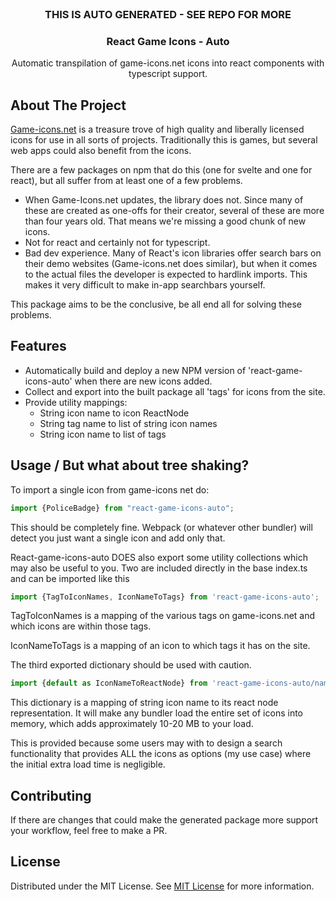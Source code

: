                          
<br/>
<div align="center">

<h3 align="center">THIS IS AUTO GENERATED - SEE REPO FOR MORE</h3>
<h3 align="center">React Game Icons - Auto</h3>
<p align="center">
Automatic transpilation of game-icons.net icons into react components with typescript support.


  


</p>
</div>

 ## About The Project

[Game-icons.net](https://game-icons.net) is a treasure trove of high quality and liberally licensed icons for use in all sorts of projects. Traditionally this is games, but several web apps could also benefit from the icons.

There are a few packages on npm that do this (one for svelte and one for react), but all suffer from at least one of a few problems.
- When Game-Icons.net updates, the library does not. Since many of these are created as one-offs for their creator, several of these are more than four years old. That means we're missing a good chunk of new icons.
- Not for react and certainly not for typescript.
- Bad dev experience. Many of React's icon libraries offer search bars on their demo websites (Game-icons.net does similar), but when it comes to the actual files the developer is expected to hardlink imports. This makes it very difficult to make in-app searchbars yourself.

This package aims to be the conclusive, be all end all for solving these problems.

## Features
- Automatically build and deploy a new NPM version of 'react-game-icons-auto' when there are new icons added.
- Collect and export into the built package all 'tags' for icons from the site.
- Provide utility mappings:
  - String icon name to icon ReactNode
  - String tag name to list of string icon names
  - String icon name to list of tags

## Usage / But what about tree shaking?

To import a single icon from game-icons net do:

```typescript
import {PoliceBadge} from "react-game-icons-auto";
```
This should be completely fine. Webpack (or whatever other bundler) will detect you just want a single icon and add only that.

React-game-icons-auto DOES also export some utility collections which may also be useful to you.
Two are included directly in the base index.ts and can be imported like this
```typescript
import {TagToIconNames, IconNameToTags} from 'react-game-icons-auto';
```
TagToIconNames is a mapping of the various tags on game-icons.net and which icons are within those tags.

IconNameToTags is a mapping of an icon to which tags it has on the site.

The third exported dictionary should be used with caution.
```typescript
import {default as IconNameToReactNode} from 'react-game-icons-auto/nametonode'
```
This dictionary is a mapping of string icon name to its react node representation. It will make any bundler load the entire set of icons into memory, which adds approximately 10-20 MB to your load. 

This is provided because some users may with to design a search functionality that provides ALL the icons as options (my use case) where the initial extra load time is negligible.

## Contributing

If there are changes that could make the generated package more support your workflow, feel free to make a PR. 
 ## License

Distributed under the MIT License. See [MIT License](https://opensource.org/licenses/MIT) for more information.
